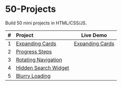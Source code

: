 # 50-Projects

Build 50 mini projects in HTML/CSS/JS.

|  #  | Project                                                                                                  | Live Demo |
| :-: | :------------------------------------------------------------------------------------------------------- | :-------: |
|  1  | [Expanding Cards](https://github.com/maggieChangFun/50-Projects/tree/main/Expanding%20Cards)             | [Expanding Cards](./Blurry%20Loading/index.html)          |
|  2  | [Progress Steps](https://github.com/maggieChangFun/50-Projects/tree/main/Progress%20Steps)               |           |
|  3  | [Rotating Navigation](https://github.com/maggieChangFun/50-Projects/tree/main/Rotating%20Navigation)     |           |
|  4  | [Hidden Search Widget](https://github.com/maggieChangFun/50-Projects/tree/main/Hidden%20Search%20Widget) |           |
|  5  | [Blurry Loading](https://github.com/maggieChangFun/50-Projects/tree/main/Blurry%20Loading)               |           |

